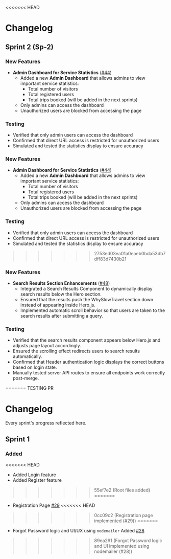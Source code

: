 <<<<<<< HEAD
# Changelog  

## Sprint 2 (Sp-2)  

### New Features  
- **Admin Dashboard for Service Statistics** ([#44](https://github.com/mulla028/T9-Final_Project/pull/44))  
  - Added a new **Admin Dashboard** that allows admins to view important service statistics:  
    - Total number of visitors  
    - Total registered users  
    - Total trips booked  (will be added in the next sprints)
  - Only admins can access the dashboard  
  - Unauthorized users are blocked from accessing the page  

### Testing  
- Verified that only admin users can access the dashboard  
- Confirmed that direct URL access is restricted for unauthorized users  
- Simulated and tested the statistics display to ensure accuracy  

### New Features  
- **Admin Dashboard for Service Statistics** ([#44](https://github.com/mulla028/T9-Final_Project/pull/44))  
  - Added a new **Admin Dashboard** that allows admins to view important service statistics:  
    - Total number of visitors  
    - Total registered users  
    - Total trips booked  (will be added in the next sprints)
  - Only admins can access the dashboard  
  - Unauthorized users are blocked from accessing the page  

### Testing  
- Verified that only admin users can access the dashboard  
- Confirmed that direct URL access is restricted for unauthorized users  
- Simulated and tested the statistics display to ensure accuracy  
>>>>>>> 2753ed03ea01a0eaeb0bda53db7dff83d7430b21

### New Features
- **Search Results Section Enhancements** ([#48](https://github.com/mulla028/T9-Final_Project/pull/48))
  - Integrated a Search Results Component to dynamically display search results below the Hero section.
  - Ensured that the results push the WhySlowTravel section down instead of appearing inside Hero.js.
  - Implemented automatic scroll behavior so that users are taken to the search results after submitting a query.

### Testing
- Verified that the search results component appears below Hero.js and adjusts page layout accordingly.
- Ensured the scrolling effect redirects users to search results automatically.
- Confirmed that Header authentication logic displays the correct buttons based on login state.
- Manually tested server API routes to ensure all endpoints work correctly post-merge.

=======
TESTING PR

# Changelog

Every sprint's progress reflected here.

## Sprint 1

### Added

<<<<<<< HEAD
- Added Login feature
- Added Register feature
>>>>>>> 55ef7e2 (Root files added)
=======
- Registration Page [#29](https://github.com/mulla028/T9-Final_Project/pull/29)
<<<<<<< HEAD
>>>>>>> 0cc09c2 (Registration page implemented (#29))
=======
- Forgot Password logic and UI/UX using `nodemailer` Added [#28](https://github.com/mulla028/T9-Final_Project/pull/28)
>>>>>>> 89ea291 (Forgot Password logic and UI implemented using nodemailer (#28))
